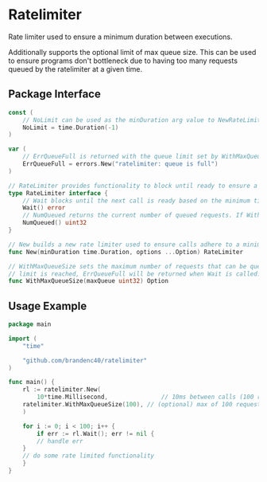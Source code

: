 # Ratelimiter

Rate limiter used to ensure a minimum duration between executions. 

Additionally supports the optional limit of max queue size. This can be used to ensure 
programs don't bottleneck due to having too many requests queued by the ratelimiter at a given time.


## Package Interface

```go 
const (
    // NoLimit can be used as the minDuration arg value to NewRateLimiter if no limiting is required.
    NoLimit = time.Duration(-1)
)

var (
    // ErrQueueFull is returned with the queue limit set by WithMaxQueueSize is exceeded.
    ErrQueueFull = errors.New("ratelimiter: queue is full")
)

// RateLimiter provides functionality to block until ready to ensure a rate limit is not exceeded
type RateLimiter interface {
    // Wait blocks until the next call is ready based on the minimum time between calls.
    Wait() error
    // NumQueued returns the current number of queued requests. If WithMaxQueueSize is not set, the result will always be 0.
    NumQueued() uint32
}

// New builds a new rate limiter used to ensure calls adhere to a minimum duration between calls.
func New(minDuration time.Duration, options ...Option) RateLimiter

// WithMaxQueueSize sets the maximum number of requests that can be queued up. If the queue
// limit is reached, ErrQueueFull will be returned when Wait is called.
func WithMaxQueueSize(maxQueue uint32) Option
```

## Usage Example

```go
package main

import (
    "time"

    "github.com/brandenc40/ratelimiter"
)

func main() {
    rl := ratelimiter.New(
        10*time.Millisecond,               // 10ms between calls (100 rps)
	ratelimiter.WithMaxQueueSize(100), // (optional) max of 100 requests queued up before failure
    )

    for i := 0; i < 100; i++ {
        if err := rl.Wait(); err != nil {
	    // handle err
	}
	// do some rate limited functionality
    }
}
```
